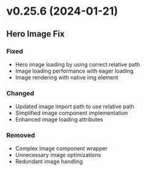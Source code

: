 # v0.25.6 (2024-01-21)

## Hero Image Fix

### Fixed
- Hero image loading by using correct relative path
- Image loading performance with eager loading
- Image rendering with native img element

### Changed
- Updated image import path to use relative path
- Simplified image component implementation
- Enhanced image loading attributes

### Removed
- Complex Image component wrapper
- Unnecessary image optimizations
- Redundant image handling
